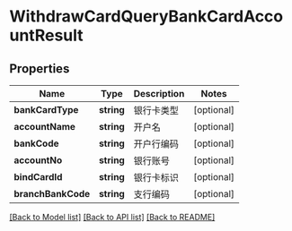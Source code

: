# WithdrawCardQueryBankCardAccountResult

## Properties
Name | Type | Description | Notes
------------ | ------------- | ------------- | -------------
**bankCardType** | **string** | 银行卡类型 | [optional] 
**accountName** | **string** | 开户名 | [optional] 
**bankCode** | **string** | 开户行编码 | [optional] 
**accountNo** | **string** | 银行账号 | [optional] 
**bindCardId** | **string** | 银行卡标识 | [optional] 
**branchBankCode** | **string** | 支行编码 | [optional] 

[[Back to Model list]](../README.md#documentation-for-models) [[Back to API list]](../README.md#documentation-for-api-endpoints) [[Back to README]](../README.md)


